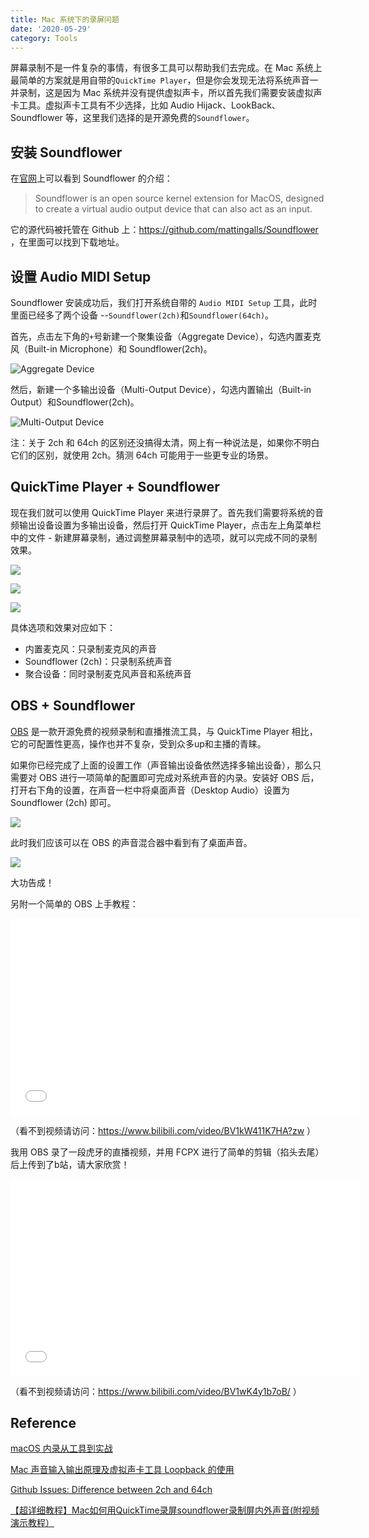 ```yaml
---
title: Mac 系统下的录屏问题
date: '2020-05-29'
category: Tools
---
```


屏幕录制不是一件复杂的事情，有很多工具可以帮助我们去完成。在 Mac 系统上最简单的方案就是用自带的`QuickTime Player`，但是你会发现无法将系统声音一并录制，这是因为 Mac 系统并没有提供虚拟声卡，所以首先我们需要安装虚拟声卡工具。虚拟声卡工具有不少选择，比如 Audio Hijack、LookBack、Soundflower 等，这里我们选择的是开源免费的`Soundflower`。

## 安装 Soundflower

在[官网](https://rogueamoeba.com/freebies/soundflower/)上可以看到 Soundflower 的介绍：

> Soundflower is an open source kernel extension for MacOS, designed to create a virtual audio output device that can also act as an input.

它的源代码被托管在 Github 上：https://github.com/mattingalls/Soundflower ，在里面可以找到下载地址。

## 设置 Audio MIDI Setup

Soundflower 安装成功后，我们打开系统自带的 `Audio MIDI Setup` 工具，此时里面已经多了两个设备 --`Soundflower(2ch)`和`Soundflower(64ch)`。

首先，点击左下角的`+`号新建一个聚集设备（Aggregate Device），勾选内置麦克风（Built-in Microphone）和 Soundflower(2ch)。

![Aggregate Device](./aggregate_device.png)

然后，新建一个多输出设备（Multi-Output Device），勾选内置输出（Built-in Output）和Soundflower(2ch)。

![Multi-Output Device](./multi_output_device.png)

注：关于 2ch 和 64ch 的区别还没搞得太清，网上有一种说法是，如果你不明白它们的区别，就使用 2ch。猜测 64ch 可能用于一些更专业的场景。

## QuickTime Player + Soundflower

现在我们就可以使用 QuickTime Player 来进行录屏了。首先我们需要将系统的音频输出设备设置为多输出设备，然后打开 QuickTime Player，点击左上角菜单栏中的文件 - 新建屏幕录制，通过调整屏幕录制中的选项，就可以完成不同的录制效果。

![](./sound_options.png)

![](./new_screen_recording.png)

![](./quicktime_options.png)

具体选项和效果对应如下：

* 内置麦克风：只录制麦克风的声音
* Soundflower (2ch)：只录制系统声音
* 聚合设备：同时录制麦克风声音和系统声音

## OBS + Soundflower

[OBS](https://obsproject.com/) 是一款开源免费的视频录制和直播推流工具，与 QuickTime Player 相比，它的可配置性更高，操作也并不复杂，受到众多up和主播的青睐。

如果你已经完成了上面的设置工作（声音输出设备依然选择多输出设备），那么只需要对 OBS 进行一项简单的配置即可完成对系统声音的内录。安装好 OBS 后，打开右下角的设置，在声音一栏中将桌面声音（Desktop Audio）设置为 Soundflower (2ch) 即可。

![](./obs_options.png)

此时我们应该可以在 OBS 的声音混合器中看到有了桌面声音。

![](./obs_audio_mixer.png)

大功告成！

另附一个简单的 OBS 上手教程：

<iframe width="560" height="315" src="//player.bilibili.com/player.html?aid=21949746&bvid=BV1kW411K7HA&cid=36256331&page=1" scrolling="no" border="0" frameborder="no" framespacing="0" allowfullscreen> </iframe>

（看不到视频请访问：https://www.bilibili.com/video/BV1kW411K7HA?zw ）

我用 OBS 录了一段虎牙的直播视频，并用 FCPX 进行了简单的剪辑（掐头去尾）后上传到了b站，请大家欣赏！

<iframe width="560" height="315" src="//player.bilibili.com/player.html?aid=883374552&bvid=BV1wK4y1b7oB&cid=196417811&page=1" scrolling="no" border="0" frameborder="no" framespacing="0" allowfullscreen="true"> </iframe>

（看不到视频请访问：https://www.bilibili.com/video/BV1wK4y1b7oB/ ）

## Reference

[macOS 内录从工具到实战](https://sspai.com/post/36155)

[Mac 声音输入输出原理及虚拟声卡工具 Loopback 的使用](https://www.hanleylee.com/principle-of-sounds-transfer-in-macos.html)

[Github Issues: Difference between 2ch and 64ch](https://github.com/RogueAmoeba/Soundflower-Original/issues/53)

[【超详细教程】Mac如何用QuickTime录屏soundflower录制屏内外声音(附视频演示教程）](https://blog.csdn.net/AhoNan/article/details/82624000)
